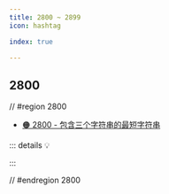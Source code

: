 ```yaml
---
title: 2800 ~ 2899
icon: hashtag

index: true

---
```


<!-- more -->

## 2800

// #region 2800

- [🟠 2800 - 包含三个字符串的最短字符串](https://leetcode.cn/problems/shortest-string-that-contains-three-strings)

::: details 💡

:::

// #endregion 2800